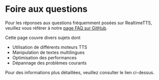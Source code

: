 # Foire aux questions

Pour les réponses aux questions fréquemment posées sur RealtimeTTS, veuillez vous référer à notre [page FAQ sur GitHub](https://github.com/KoljaB/RealtimeTTS/blob/main/FAQ.md).

Cette page couvre divers sujets dont

- Utilisation de différents moteurs TTS
- Manipulation de textes multilingues
- Optimisation des performances
- Dépannage des problèmes courants

Pour des informations plus détaillées, veuillez consulter le lien ci-dessus.
